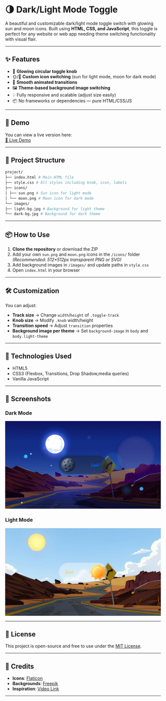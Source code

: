 # 🌗 Dark/Light Mode Toggle

A beautiful and customizable dark/light mode toggle switch with glowing sun and moon icons. Built using **HTML, CSS, and JavaScript**, this toggle is perfect for any website or web app needing theme switching functionality with visual flair.

---

## ✨ Features

- 🔘 **Glowing circular toggle knob**
- 🌞/🌙 **Custom icon switching** (sun for light mode, moon for dark mode)
- 🎨 **Smooth animated transitions**
- 🖼️ **Theme-based background image switching**
- 💡 Fully responsive and scalable (adjust size easily)
- 📦 No frameworks or dependencies — pure HTML/CSS/JS

---

## 🚀 Demo

You can view a live version here:  
[🔗 Live Demo](https://dark-light-mode-green-eight.vercel.app/)

---

## 📂 Project Structure
```bash
project/
├── index.html # Main HTML file
├── style.css # All styles including knob, icon, labels
├── icons/
│ ├── sun.png # Sun icon for light mode
│ └── moon.png # Moon icon for dark mode
└── images/
├── light-bg.jpg # Background for light theme
└── dark-bg.jpg # Background for dark theme
```

---

## 📦 How to Use

1. **Clone the repository** or download the ZIP
2. Add your own `sun.png` and `moon.png` icons in the `/icons/` folder  
   *(Recommended: 512×512px transparent PNG or SVG)*
3. Add background images in `/images/` and update paths in `style.css`
4. Open `index.html` in your browser

---

## 🛠️ Customization

You can adjust:
- **Track size** → Change `width`/`height` of `.toggle-track`
- **Knob size** → Modify `.knob` width/height
- **Transition speed** → Adjust `transition` properties
- **Background image per theme** → Set `background-image` in `body` and `body.light-theme`

---

## 🔧 Technologies Used

- HTML5
- CSS3 (Flexbox, Transitions, Drop Shadow,media queries)
- Vanilla JavaScript

---

## 📸 Screenshots

### Dark Mode
![Dark Mode Screenshot](screenshots/dark.png)

### Light Mode
![Light Mode Screenshot](screenshots/light.png)

---

## 📝 License

This project is open-source and free to use under the [MIT License](LICENSE).

---

## 🙌 Credits

- **Icons**: [Flaticon](https://www.flaticon.com/)
- **Backgrounds**: [Freepik](https://freepik.com/)
- **Inspiration**: [Video Link](https://www.youtube.com/watch?v=sX3Lw9xHdSk&t=155s)

---
